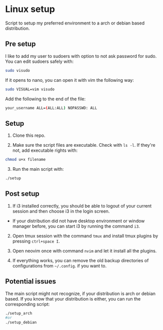 # Linux setup

Script to setup my preferred environment to a arch or debian based distribution.

## Pre setup

I like to add my user to sudoers with option to not ask password for sudo. You can edit sudoers safely with:

```bash
sudo visudo
```

If it opens to nano, you can open it with vim the following way:

```bash
sudo VISUAL=vim visudo
```

Add the following to the end of the file:

```bash
your_username ALL=(ALL:ALL) NOPASSWD: ALL
```

## Setup

1. Clone this repo.

2. Make sure the script files are executable. Check with `ls -l`. If they're not, add executable rights with:

```bash
chmod u+x filename
```

3. Run the main script with:

```bash
./setup
```

## Post setup

1. If i3 installed correctly, you should be able to logout of your current session and then choose i3 in the login screen.
  - If your distribution did not have desktop environment or window manager before, you can start i3 by running the command `i3`.

2. Open tmux session with the command `tmux` and install tmux plugins by pressing `ctrl+space I`.

3. Open neovim once with command `nvim` and let it install all the plugins.

4. If everything works, you can remove the old backup directories of configurations from `~/.config`. if you want to.

## Potential issues

The main script might not recognize, if your distribution is arch or debian based. If you know that your distribution is either, you can run the corresponding script:

```bash
./setup_arch
#or
./setup_debian
